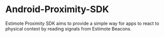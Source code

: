# Android-Proximity-SDK
Estimote Proximity SDK aims to provide a simple way for apps to react to physical context by reading signals from Estimote Beacons.
